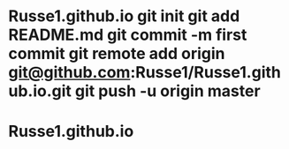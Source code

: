 # Russe1.github.io git init git add README.md git commit -m first commit git remote add origin git@github.com:Russe1/Russe1.github.io.git git push -u origin master
# Russe1.github.io
